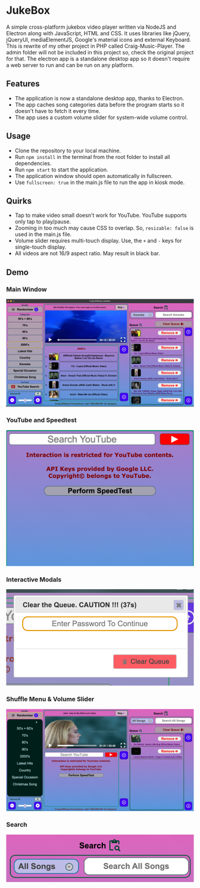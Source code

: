 # JukeBox

A simple cross-platform jukebox video player written via NodeJS and Electron along with JavaScript, HTML and CSS. It uses libraries like jQuery, jQueryUI, mediaElementJS, Google's material icons and external Keyboard. This is rewrite
of my other project in PHP called Craig-Music-Player. The admin folder will not be included in this project so, check
the original project for that. The electron app is a standalone desktop app so it doesn't require a web server to run
and can be run on any platform.

## Features

- The application is now a standalone desktop app, thanks to Electron.
- The app caches song categories data before the program starts so it doesn't have to fetch it every time.
- The app uses a custom volume slider for system-wide volume control.

## Usage

- Clone the repository to your local machine.
- Run `npm install` in the terminal from the root folder to install all dependencies.
- Run `npm start` to start the application.
- The application window should open automatically in fullscreen.
- Use `fullscreen: true` in the main.js file to run the app in kiosk mode.

## Quirks

- Tap to make video small doesn't work for YouTube. YouTube supports only tap to play/pause.
- Zooming in too much may cause CSS to overlap. So, `resizable: false` is used in the main.js file.
- Volume slider requires multi-touch display. Use, the `+` and `-` keys for single-touch display.
- All videos are not 16/9 aspect ratio. May result in black bar.

## Demo

### Main Window

![](music/homepage.jpeg)

### YouTube and Speedtest

![](music/youtube.png)

### Interactive Modals

![](music/modal.png)

### Shuffle Menu & Volume Slider

![](music/shuffle_menu.jpeg)

### Search

![](music/search.png)
